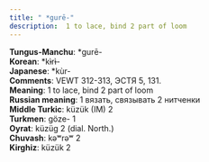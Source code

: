 ```yaml
---
title: " *gurē-"
description:  1 to lace, bind 2 part of loom
---
```


<strong>Tungus-Manchu</strong>:  *gurē-<br>
<strong>Korean</strong>:  *kɨ̀rɨ̀-<br>
<strong>Japanese</strong>:  *kùr-<br>
<strong>Comments</strong>:  VEWT 312-313, ЭСТЯ 5, 131.<br>
<strong>Meaning</strong>:  1 to lace, bind 2 part of loom<br>
<strong>Russian meaning</strong>:  1 вязать, связывать 2 нитченки<br>
<strong>Middle Turkic</strong>:  küzük (IM) 2<br>
<strong>Turkmen</strong>:  göze- 1<br>
<strong>Oyrat</strong>:  küzüg 2 (dial. North.)<br>
<strong>Chuvash</strong>:  kǝʷrǝʷ 2<br>
<strong>Kirghiz</strong>:  küzük 2<br>


